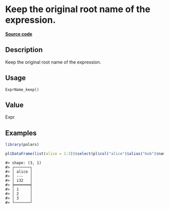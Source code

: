 
# Keep the original root name of the expression.

[**Source code**](https://github.com/pola-rs/r-polars/tree/3908b5beab9ec917b825bad8f9a820caad37cb4a/R/expr__name.R#L49)

## Description

Keep the original root name of the expression.

## Usage

<pre><code class='language-R'>ExprName_keep()
</code></pre>

## Value

Expr

## Examples

``` r
library(polars)

pl$DataFrame(list(alice = 1:3))$select(pl$col("alice")$alias("bob")$name$keep())
```

    #> shape: (3, 1)
    #> ┌───────┐
    #> │ alice │
    #> │ ---   │
    #> │ i32   │
    #> ╞═══════╡
    #> │ 1     │
    #> │ 2     │
    #> │ 3     │
    #> └───────┘
